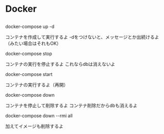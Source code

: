 # Docker

## 
docker-compose up -d

コンテナを作成して実行するよ
-dをつけないと、メッセージとか出続けるよ（みたい場合はそれもOK）

docker-compose stop

コンテナの実行を停止するよ
これならdbは消えないよ

docker-compose start

コンテナの実行するよ（再開）

docker-compose down

コンテナを停止して削除するよ
コンテナ削除だからdbも消えるよ

docker-compose down --rmi all

加えてイメージも削除するよ

